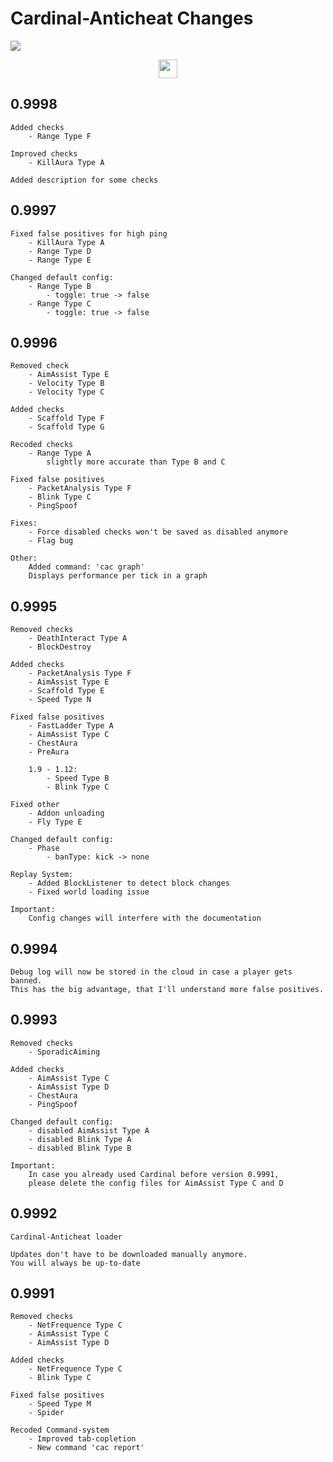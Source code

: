 # Cardinal-Anticheat Changes

<img
 src="http://cac.dodo1213.de/img/banner.png"
/>

<div
 align="center">
    <a
     href="https://link.lukasl.dev/cacdiscord">
        <img
            height="30" src="https://img.shields.io/discord/647922123192533022.svg?logo=discord&style=for-the-badge"
        />
    </a>
</div>

## 0.9998

```text
Added checks
    - Range Type F

Improved checks
    - KillAura Type A

Added description for some checks
```

## 0.9997

```text
Fixed false positives for high ping
    - KillAura Type A
    - Range Type D
    - Range Type E

Changed default config:
    - Range Type B
        - toggle: true -> false
    - Range Type C
        - toggle: true -> false
```

## 0.9996

```text
Removed check
    - AimAssist Type E
    - Velocity Type B
    - Velocity Type C

Added checks
    - Scaffold Type F
    - Scaffold Type G

Recoded checks
    - Range Type A
        slightly more accurate than Type B and C

Fixed false positives
    - PacketAnalysis Type F
    - Blink Type C
    - PingSpoof

Fixes:
    - Force disabled checks won't be saved as disabled anymore
    - Flag bug

Other:
    Added command: 'cac graph'
    Displays performance per tick in a graph
```

## 0.9995

```text
Removed checks
    - DeathInteract Type A
    - BlockDestroy

Added checks
    - PacketAnalysis Type F
    - AimAssist Type E
    - Scaffold Type E
    - Speed Type N

Fixed false positives
    - FastLadder Type A
    - AimAssist Type C
    - ChestAura
    - PreAura

    1.9 - 1.12:
        - Speed Type B
        - Blink Type C

Fixed other
    - Addon unloading
    - Fly Type E

Changed default config:
    - Phase
        - banType: kick -> none

Replay System:
    - Added BlockListener to detect block changes
    - Fixed world loading issue

Important:
    Config changes will interfere with the documentation
```

## 0.9994

```text
Debug log will now be stored in the cloud in case a player gets banned.
This has the big advantage, that I'll understand more false positives.
```

## 0.9993

```text
Removed checks
    - SporadicAiming

Added checks
    - AimAssist Type C
    - AimAssist Type D
    - ChestAura
    - PingSpoof

Changed default config:
    - disabled AimAssist Type A
    - disabled Blink Type A
    - disabled Blink Type B

Important:
    In case you already used Cardinal before version 0.9991,
    please delete the config files for AimAssist Type C and D
```

## 0.9992

```text
Cardinal-Anticheat loader

Updates don't have to be downloaded manually anymore.
You will always be up-to-date
```

## 0.9991

```text
Removed checks
    - NetFrequence Type C
    - AimAssist Type C
    - AimAssist Type D

Added checks
    - NetFrequence Type C
    - Blink Type C

Fixed false positives
    - Speed Type M
    - Spider

Recoded Command-system
    - Improved tab-copletion
    - New command 'cac report'
```